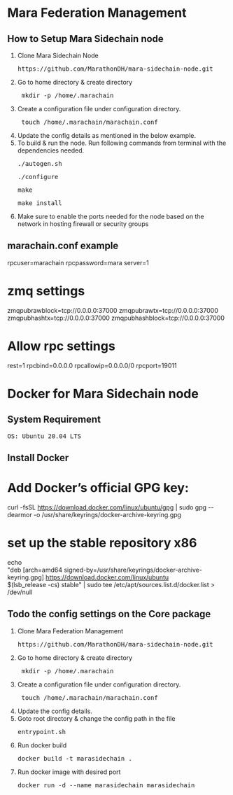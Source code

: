 # Mara Federation Management

## How to Setup Mara Sidechain node

1. Clone Mara Sidechain Node 
   <pre>https://github.com/MarathonDH/mara-sidechain-node.git</pre>
2. Go to home directory & create directory
   <pre> mkdir -p /home/.marachain</pre>
3. Create a configuration file under configuration directory.
   <pre> touch /home/.marachain/marachain.conf</pre>
4. Update the config details as mentioned in the below example.
5. To build & run the node. Run following commands from terminal with the dependencies needed.
   <pre>./autogen.sh</pre>
   <pre>./configure</pre>
   <pre>make</pre>
   <pre>make install</pre>
6. Make sure to enable the ports needed for the node based on the network in hosting firewall or security groups

## marachain.conf example

 rpcuser=marachain
 rpcpassword=mara
 server=1
 # zmq settings
 zmqpubrawblock=tcp://0.0.0.0:37000
 zmqpubrawtx=tcp://0.0.0.0:37000
 zmqpubhashtx=tcp://0.0.0.0:37000
 zmqpubhashblock=tcp://0.0.0.0:37000
 # Allow rpc settings
 rest=1
 rpcbind=0.0.0.0
 rpcallowip=0.0.0.0/0
 rpcport=19011

# Docker for Mara Sidechain node

## System Requirement

   <pre>OS: Ubuntu 20.04 LTS</pre> 

## Install Docker

   # Add Docker’s official GPG key:
curl -fsSL https://download.docker.com/linux/ubuntu/gpg | sudo gpg --dearmor -o /usr/share/keyrings/docker-archive-keyring.gpg

   #  set up the stable repository x86
  echo \
      "deb [arch=amd64 signed-by=/usr/share/keyrings/docker-archive-keyring.gpg] https://download.docker.com/linux/ubuntu \
      $(lsb_release -cs) stable" | sudo tee /etc/apt/sources.list.d/docker.list > /dev/null

## Todo the config settings on the Core package

1. Clone Mara Federation Management 
   <pre>https://github.com/MarathonDH/mara-sidechain-node.git</pre>
2. Go to home directory & create directory
   <pre> mkdir -p /home/.marachain</pre>
3. Create a configuration file under configuration directory.
   <pre> touch /home/.marachain/marachain.conf</pre>
4. Update the config details.
5. Goto root directory & change the config path in the file <pre>entrypoint.sh</pre>
4. Run docker build
   <pre>docker build -t marasidechain .</pre>
4. Run docker image with desired port 
   <pre>docker run -d --name marasidechain marasidechain</pre>
